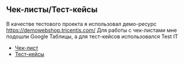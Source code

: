 ## Чек-листы/Тест-кейсы

В качестве тестового проекта я использовал демо-ресурс https://demowebshop.tricentis.com/
Для работы с чек-листами мне подошли Google Таблицы, а для тест-кейсов использовался Test IT

- [Чек-лист](https://docs.google.com/spreadsheets/d/1uBy0ZQzg9Wb807ZQal7lYESjjBOQ3YiyelPtBz3Nt14/edit?usp=sharing)
- [Тест-кейсы](https://drive.google.com/file/d/1NGsSCfQolQixUL9iRsaGkWkdtu3St2NT/view?usp=sharing)
